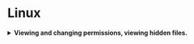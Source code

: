 # Linux
<details><summary><b>Viewing and changing permissions, viewing hidden files.</b></summary>

## Check file and directory details
`ls -la` displays permissions for files in directory, including hidden files
![Checking-file-and-directory-details](https://github.com/gabriel-r100/Linux-File-Permissions/assets/55646808/908cc7e6-749b-4acd-aaae-57b681519f41)

## Describe the permissions string
Looking at permissions for “drafts”, we can see with the first character, that the selected object is a directory denoted by the `d`.
![d-file-permissions-explained](https://github.com/gabriel-r100/Linux-File-Permissions/assets/55646808/645ddb18-b123-4f85-9cb8-8f109ba57770)

2nd-4th characters show that the user has full read, write, and execute permissions.
![2-4-file-permissions-explained](https://github.com/gabriel-r100/Linux-File-Permissions/assets/55646808/0562fffc-f820-42ef-915a-410dbbab1477)

5th-7th characters denote that the group, our user is a part of,  have execute permissions. 
![5-7-file-permissions-explained](https://github.com/gabriel-r100/Linux-File-Permissions/assets/55646808/e08fb648-e147-40e8-88fd-6eb1e84af8fd)

Lastly, 8th-10th characters display other users, not a part of our user’s group, have no permissions.
![8-10-file-permissions-explained](https://github.com/gabriel-r100/Linux-File-Permissions/assets/55646808/7952f75e-4572-4a08-b706-cb1b9663e0f9)

## Change file permissions
Because our company does not allow other users to have write permissions, we will be removing them. Currently, project_k.txt is the only file that is set up incorrectly. We remove the write permission from others with the `chmod o-w project_k.txt` command. Now, all files and directories follow company policy.
![removing-other-user-write-permissions](https://github.com/gabriel-r100/Linux-File-Permissions/assets/55646808/d28a4aba-09a9-4cc6-8cdd-9037d5072a51)

## Change file permissions on a hidden file
Hidden files are denoted by the beginning of the filename including a `.`
Ideally we want only read permissions on these files so we run chmod to set proper permissions.
![changing-file-permissions-hidden-file](https://github.com/gabriel-r100/Linux-File-Permissions/assets/55646808/12174b29-190e-4ed0-b93d-9909e047fa7a)

## Change directory permissions
We would like researcher2 to be the only one allowed to access the drafts directory. We can achieve this by removing executable permissions for groups and others.
![change-directory-permissions](https://github.com/gabriel-r100/Linux-File-Permissions/assets/55646808/862acf2b-1b28-4c5d-a47f-25e4d2247453)

Alternatively, because each permission is represented as a three-digit octal number (0-7), table below, permissions can also be updated with a command `chmod 700 drafts/`.<br>
![Three-Digit Octal Permissions](https://github.com/gabriel-r100/Linux-File-Permissions/assets/55646808/3a4a4719-b5b8-4b71-b898-779d30d0c43d)
</details>
